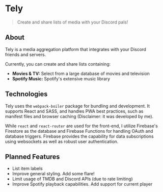 # Tely

> Create and share lists of media with your Discord pals!

## About
Tely is a media aggregation platform that integrates with your Discord friends and servers.

Currently, you can create and share lists containing:
- __Movies & TV:__ Select from a large database of movies and television
- __Spotify Music:__ Spotify's extensive music library

## Technologies
Tely uses the `webpack-boiler` package for bundling and development. It supports React and SASS, and handles PWA best practices, such as manifest files and browser caching (Disclaimer: it was developed by me).

While `react` and `react-router` are used for the front-end, I utilize Firebase's Firestore as the database and Firebase Functions for handling OAuth and database triggers. Firebase provides the capability for data subscriptions using websockets as well as robust user authentication.

## Planned Features
- List item labels
- Improve general styling. Add some flare!
- Limit usage of TMDB and Discord APIs (due to rate limiting)
- Improve Spotify playback capabilities. Add support for current player
